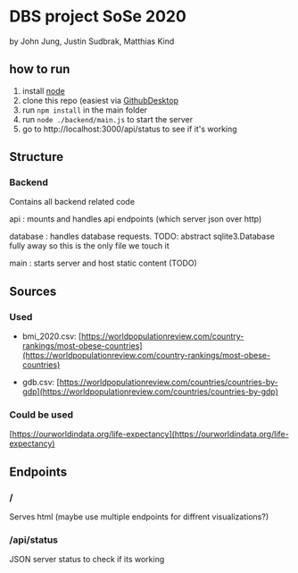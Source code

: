 # DBS project SoSe 2020

by John Jung, Justin Sudbrak, Matthias Kind

## how to run

1. install [node](https://nodejs.org/en/)
2. clone this repo (easiest via [GithubDesktop](https://desktop.github.com/)
3. run `npm install` in the main folder
4. run `node ./backend/main.js` to start the server
5. go to http://localhost:3000/api/status to see if it's working

## Structure

### Backend

Contains all backend related code

api : mounts and handles api endpoints (which server json over http)

database : handles database requests. TODO: abstract sqlite3.Database fully away so this is the only file we touch it

main : starts server and host static content (TODO)

## Sources

### Used

- bmi_2020.csv: [https://worldpopulationreview.com/country-rankings/most-obese-countries](https://worldpopulationreview.com/country-rankings/most-obese-countries)

- gdb.csv: [https://worldpopulationreview.com/countries/countries-by-gdp](https://worldpopulationreview.com/countries/countries-by-gdp)


### Could be used

[https://ourworldindata.org/life-expectancy](https://ourworldindata.org/life-expectancy)


## Endpoints

### /

Serves html (maybe use multiple endpoints for diffrent visualizations?)

### /api/status

JSON server status to check if its working
